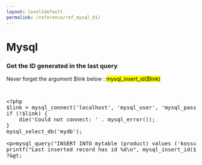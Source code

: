 ```yaml
---
layout: level1default 
permalink: /reference/ref_mysql_01/
---
```


# Mysql


<h3>Get the ID generated in the last query</h3>

<p>Never forget the argument $link below : <mark>mysql_insert_id($link)</mark></p>
<pre>
<xmp>
<?php
$link = mysql_connect('localhost', 'mysql_user', 'mysql_password');
if (!$link) {
    die('Could not connect: ' . mysql_error());
}
mysql_select_db('mydb');

mysql_query("INSERT INTO mytable (product) values ('kossu')");
printf("Last inserted record has id %d\n", mysql_insert_id($link));
?>
</xmp>
</pre>



